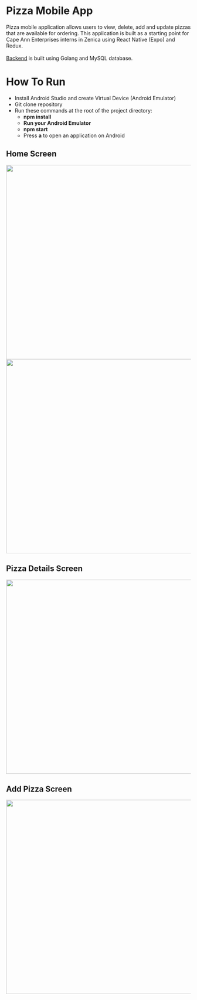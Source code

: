 # Pizza Mobile App
Pizza mobile application allows users to view, delete, add and update pizzas that are available for ordering. This application is built as a starting point for Cape Ann Enterprises interns in Zenica using React Native (Expo) and Redux. <br> <br>
<a href="https://github.com/hamza-starcevic/CapeAnnPizzaBackend">Backend</a> is built using Golang and MySQL database.

# How To Run
- Install Android Studio and create Virtual Device (Android Emulator)
- Git clone repository
- Run these commands at the root of the project directory:
  -  <b>npm install</b> 
  -  <b>Run your Android Emulator</b>
  -  <b>npm start</b>
  -  Press <b>a</b> to open an application on Android

## Home Screen
<p float="left" align="middle">
<img height="530" src="https://user-images.githubusercontent.com/84568841/192819913-d99e8d88-2298-4922-9962-a279cf73cd4f.png" />
<img height="530" src="https://user-images.githubusercontent.com/84568841/192820326-6726d760-a9dc-4ed4-ae07-e6504d6229da.png" />
</p>

## Pizza Details Screen
<p align="center">
<img height="530" src="https://user-images.githubusercontent.com/84568841/193028960-5dba3d66-bd99-4c20-be66-97a655131b68.png" />
</p>

## Add Pizza Screen
<p align="center">
<img height="530" src="https://user-images.githubusercontent.com/84568841/193028453-3284bb36-4b32-40cc-82cd-d26f29fedf45.png" />
</p>
